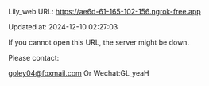 Lily_web URL: https://ae6d-61-165-102-156.ngrok-free.app

Updated at: 2024-12-10 02:27:03

If you cannot open this URL, the server might be down.

Please contact: 

goley04@foxmail.com Or Wechat:GL_yeaH